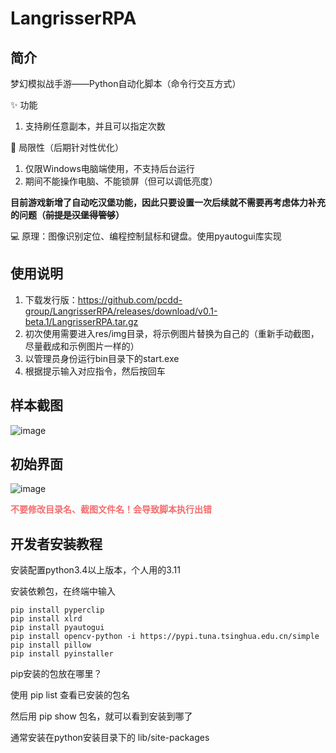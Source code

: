 # LangrisserRPA

## 简介
梦幻模拟战手游——Python自动化脚本（命令行交互方式）

:sparkles: 功能
1. 支持刷任意副本，并且可以指定次数

:monocle_face: 局限性（后期针对性优化）
1. 仅限Windows电脑端使用，不支持后台运行
2. 期间不能操作电脑、不能锁屏（但可以调低亮度）

<strong>目前游戏新增了自动吃汉堡功能，因此只要设置一次后续就不需要再考虑体力补充的问题（<del>前提是汉堡得管够</del>）</strong>

:computer: 原理：图像识别定位、编程控制鼠标和键盘。使用pyautogui库实现

## 使用说明
1. 下载发行版：https://github.com/pcdd-group/LangrisserRPA/releases/download/v0.1-beta.1/LangrisserRPA.tar.gz
2. 初次使用需要进入res/img目录，将示例图片替换为自己的（重新手动截图，尽量截成和示例图片一样的）
3. 以管理员身份运行bin目录下的start.exe
4. 根据提示输入对应指令，然后按回车

## 样本截图
![image](https://user-images.githubusercontent.com/51998152/193248606-44ff6cdd-80b7-4592-85fe-f1dc3ad593cf.png)

## 初始界面
![image](https://user-images.githubusercontent.com/51998152/193400016-bf158a83-ffe1-4978-aa63-0e00128dbc3e.png)

<strong style='color:#f56c6c'>不要修改目录名、截图文件名！会导致脚本执行出错</strong>

## 开发者安装教程
安装配置python3.4以上版本，个人用的3.11

安装依赖包，在终端中输入
```commandline
pip install pyperclip
pip install xlrd
pip install pyautogui
pip install opencv-python -i https://pypi.tuna.tsinghua.edu.cn/simple
pip install pillow
pip install pyinstaller
```
pip安装的包放在哪里？

使用 pip list 查看已安装的包名

然后用 pip show 包名，就可以看到安装到哪了

通常安装在python安装目录下的 lib/site-packages
